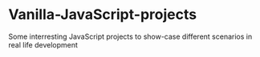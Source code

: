 # Vanilla-JavaScript-projects

Some interresting JavaScript projects to show-case different scenarios in real life development
